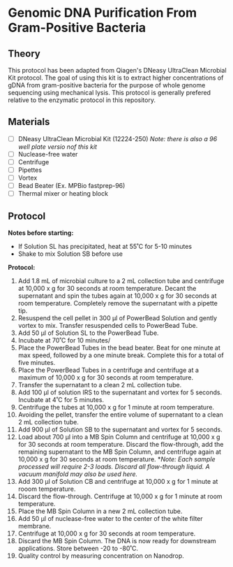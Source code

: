 # Genomic DNA Purification From Gram-Positive Bacteria

## Theory
This protocol has been adapted from Qiagen's DNeasy UltraClean Microbial Kit protocol. The goal of using this kit is to extract higher concentrations of gDNA from gram-positive bacteria for the purpose of whole genome sequencing using mechanical lysis. This protocol is generally prefered relative to the enzymatic protocol in this repository.

## Materials
- [ ] DNeasy UltraClean Microbial Kit (12224-250) *Note: there is also a 96 well plate versio nof this kit*
- [ ] Nuclease-free water
- [ ] Centrifuge
- [ ] Pipettes
- [ ] Vortex
- [ ] Bead Beater (Ex. MPBio fastprep-96)
- [ ] Thermal mixer or heating block

## Protocol
**Notes before starting:**
- If Solution SL has precipitated, heat at 55˚C for 5-10 minutes
- Shake to mix Solution SB before use

**Protocol:**
1. Add 1.8 mL of microbial culture to a 2 mL collection tube and centrifuge at 10,000 x g for 30 seconds at room temperature. Decant the supernatant and spin the tubes again at 10,000 x g for 30 seconds at room temperature. Completely remove the supernatant with a pipette tip.
2. Resuspend the cell pellet in 300 µl of PowerBead Solution and gently vortex to mix. Transfer resuspended cells to PowerBead Tube.
3. Add 50 µl of Solution SL to the PowerBead Tube. 
4. Incubate at 70˚C for 10 minutes/
5. Place the PowerBead Tubes in the bead beater. Beat for one minute at max speed, followed by a one minute break. Complete this for a total of five minutes. 
6. Place the PowerBead Tubes in a centrifuge and centrifuge at a maximum of 10,000 x g for 30 seconds at room temperature. 
7. Transfer the supernatant to a clean 2 mL collection tube. 
8. Add 100 µl of solution IRS to the supernatant and vortex for 5 seconds. Incubate at 4˚C for 5 minutes.
9. Centrifuge the tubes at 10,000 x g for 1 minute at room temperature.
10. Avoiding the pellet, transfer the entire volume of supernatant to a clean 2 mL collection tube. 
11. Add 900 µl of Solution SB to the supernatant and vortex for 5 seconds. 
12. Load about 700 µl into a MB Spin Column and centrifuge at 10,000 x g for 30 seconds at room temperature. Discard the flow-through, add the remaining supernatant to the MB Spin Column, and centrifuge again at 10,000 x g for 30 seconds at room temperature. **Note: Each sample processed will require 2-3 loads. Discard all flow-through liquid. A vacuum manifold may also be used here.*
13. Add 300 µl of Solution CB and centrifuge at 10,000 x g for 1 minute at rooom temperature. 
14. Discard the flow-through. Centrifuge at 10,000 x g for 1 minute at room temperature. 
15. Place the MB Spin Column in a new 2 mL collection tube. 
16. Add 50 µl of  nuclease-free water to the center of the white filter membrane. 
17. Centrifuge at 10,000 x g for 30 seconds at room temperature. 
18. Discard the MB Spin Column. The DNA is now ready for downstream applications. Store between -20 to -80˚C. 
19. Quality control by measuring concentration on Nanodrop.
